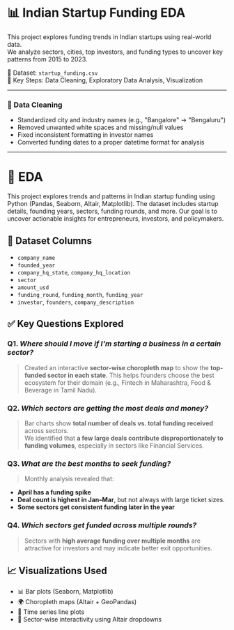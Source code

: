# 📊 Indian Startup Funding EDA

This project explores funding trends in Indian startups using real-world data.  
We analyze sectors, cities, top investors, and funding types to uncover key patterns from 2015 to 2023.

📁 Dataset: `startup_funding.csv`  
🧼 Key Steps: Data Cleaning, Exploratory Data Analysis, Visualization  

---
### 🔧 Data Cleaning

- Standardized city and industry names (e.g., "Bangalore" → "Bengaluru")
- Removed unwanted white spaces and missing/null values
- Fixed inconsistent formatting in investor names
- Converted funding dates to a proper datetime format for analysis

---
# 🚀 EDA

This project explores trends and patterns in Indian startup funding using Python (Pandas, Seaborn, Altair, Matplotlib). The dataset includes startup details, founding years, sectors, funding rounds, and more. Our goal is to uncover actionable insights for entrepreneurs, investors, and policymakers.


## 📁 Dataset Columns

- `company_name`
- `founded_year`
- `company_hq_state`, `company_hq_location`
- `sector`
- `amount_usd`
- `funding_round`, `funding_month`, `funding_year`
- `investor`, `founders`, `company_description`


## ✅ Key Questions Explored

### Q1. *Where should I move if I'm starting a business in a certain sector?*

> Created an interactive **sector-wise choropleth map** to show the **top-funded sector in each state**. This helps founders choose the best ecosystem for their domain (e.g., Fintech in Maharashtra, Food & Beverage in Tamil Nadu).

### Q2. *Which sectors are getting the most deals and money?*

> Bar charts show **total number of deals vs. total funding received** across sectors.  
We identified that **a few large deals contribute disproportionately to funding volumes**, especially in sectors like Financial Services.

### Q3. *What are the best months to seek funding?*

> Monthly analysis revealed that:
- **April has a funding spike** 
- **Deal count is highest in Jan–Mar**, but not always with large ticket sizes.
- **Some sectors get consistent funding later in the year**

### Q4. *Which sectors get funded across multiple rounds?*

> Sectors with **high average funding over multiple months** are attractive for investors and may indicate better exit opportunities.  


## 📈 Visualizations Used

- 📊 Bar plots (Seaborn, Matplotlib)
- 🌍 Choropleth maps (Altair + GeoPandas)
- 📅 Time series line plots
- 🧠 Sector-wise interactivity using Altair dropdowns

